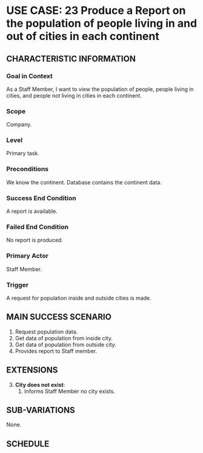 # USE CASE: 23 Produce a Report on the population of people living in and out of cities in each continent

## CHARACTERISTIC INFORMATION

### Goal in Context
As a Staff Member, I want to view the population of people, people living in cities, and people not living in cities in each continent.


### Scope

Company.

### Level

Primary task.

### Preconditions

We know the continent.  Database contains the continent data.

### Success End Condition

A report is available.

### Failed End Condition

No report is produced.

### Primary Actor

Staff Member.

### Trigger

A request for population inside and outside cities is made.

## MAIN SUCCESS SCENARIO

1. Request population data.
2. Get data of population from inside city.
3. Get data of population from outside city.
4. Provides report to Staff member.

## EXTENSIONS

3. **City does not exist**:
    1. Informs Staff Member no city exists.

## SUB-VARIATIONS

None.

## SCHEDULE